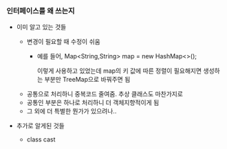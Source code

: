 ### 인터페이스를 왜 쓰는지

- 이미 알고 있는 것들
    - 변경이 필요할 때 수정이 쉬움
        - 예를 들어, Map<String,String> map = new HashMap<>();

          이렇게 사용하고 있었는데 map의 키 값에 따른 정렬이 필요해지면 생성하는 부분만 TreeMap으로 바꿔주면 됨
    - 공통으로 처리하니 중복코드 줄여줌. 추상 클래스도 마찬가지로
    - 공통인 부분은 하나로 처리하니 더 객체지향적이게 됨
    - 그 외에 더 특별한 뭔가가 있으려나..

- 추가로 알게된 것들
    - class cast


